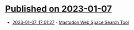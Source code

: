 # [Published on 2023-01-07](index.md)

* [2023-01-07, 17:01:27](https://news.ycombinator.com/item?id=34289980) - [Mastodon Web Space Search Tool](https://researchbuzz.me/2022/12/28/mastodon-web-space-search/)
